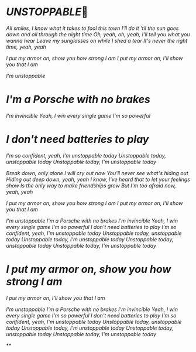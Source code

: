 

# ***UNSTOPPABLE***:battery:





*All smiles, I know what it takes to fool this town*
 *I'll do it 'til the sun goes down and all through the night time*
 *Oh, yeah, oh, yeah, I'll tell you what you wanna hear*
 *Leave my sunglasses on while I shed a tear*
 *It's never the right time, yeah, yeah*

*I put my armor on, show you how strong I am*
 *I put my armor on, I'll show you that I am*

*I'm unstoppable*
# *I'm a Porsche with no brakes*
 *I'm invincible*
 *Yeah, I win every single game*
 *I'm so powerful*
#   *I don't need batteries to play*
 *I'm so confident, yeah, I'm unstoppable today*
 *Unstoppable today, unstoppable today*
 *Unstoppable today, I'm unstoppable today*

*Break down, only alone I will cry out now*
 *You'll never see what's hiding out*
 *Hiding out deep down, yeah, yeah*
 *I know, I've heard that to let your feelings show*
 *Is the only way to make friendships grow*
 *But I'm too afraid now, yeah, yeah*

*I put my armor on, show you how strong I am*
 *I put my armor on, I'll show you that I am*

*I'm unstoppable*
 *I'm a Porsche with no brakes*
 *I'm invincible*
 *Yeah, I win every single game*
 *I'm so powerful*
 *I don't need batteries to play*
 *I'm so confident, yeah, I'm unstoppable today*
 *Unstoppable today, unstoppable today*
 *Unstoppable today, I'm unstoppable today*
 *Unstoppable today, unstoppable today*
 *Unstoppable today, I'm unstoppable today*

# *I put my armor on, show you how strong I am*

 *I put my armor on, I'll show you that I am*

*I'm unstoppable*
 *I'm a Porsche with no brakes*
 *I'm invincible*
 *Yeah, I win every single game*
 *I'm so powerful*
 *I don't need batteries to play*
 *I'm so confident, yeah, I'm unstoppable today*
 *Unstoppable today, unstoppable today*
 *Unstoppable today, I'm unstoppable today*
 *Unstoppable today, unstoppable today*
 *Unstoppable today, I'm unstoppable today*

** 